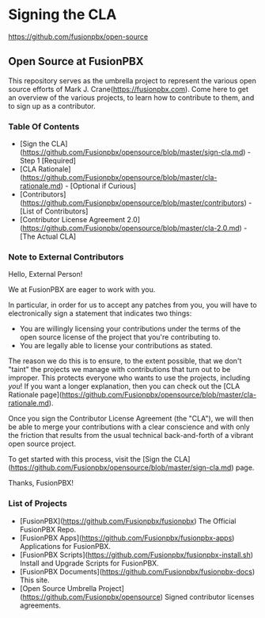 # Signing the CLA

<https://github.com/fusionpbx/open-source>

## Open Source at FusionPBX

This repository serves as the umbrella project to represent the various
open source efforts of Mark J. Crane(<https://fusionpbx.com>). Come here
to get an overview of the various projects, to learn how to contribute
to them, and to sign up as a contributor.

### Table Of Contents

-   \[Sign the
    CLA\](<https://github.com/Fusionpbx/opensource/blob/master/sign-cla.md>) -
    Step 1 \[Required\]
-   \[CLA
    Rationale\](<https://github.com/Fusionpbx/opensource/blob/master/cla-rationale.md>) -
    \[Optional if Curious\]
-   \[Contributors\](<https://github.com/Fusionpbx/opensource/blob/master/contributors>) -
    \[List of Contributors\]
-   \[Contributor License Agreement
    2.0\](<https://github.com/Fusionpbx/opensource/blob/master/cla-2.0.md>) -
    \[The Actual CLA\]

### Note to External Contributors

Hello, External Person!

We at FusionPBX are eager to work with you.

In particular, in order for us to accept any patches from you, you will
have to electronically sign a statement that indicates two things:

-   You are willingly licensing your contributions under the terms of
    the open source license of the project that you're contributing to.
-   You are legally able to license your contributions as stated.

The reason we do this is to ensure, to the extent possible, that we
don't "taint" the projects we manage with contributions that turn out to
be improper. This protects everyone who wants to use the projects,
including *you*! If you want a longer explanation, then you can check
out the \[CLA Rationale
page\](<https://github.com/Fusionpbx/opensource/blob/master/cla-rationale.md>).

Once you sign the Contributor License Agreement (the "CLA"), we will
then be able to merge your contributions with a clear conscience and
with only the friction that results from the usual technical
back-and-forth of a vibrant open source project.

To get started with this process, visit the \[Sign the
CLA\](<https://github.com/Fusionpbx/opensource/blob/master/sign-cla.md>)
page.

Thanks, FusionPBX!

### List of Projects

-   \[FusionPBX\](<https://github.com/Fusionpbx/fusionpbx>) The Official
    FusionPBX Repo.
-   \[FusionPBX Apps\](<https://github.com/Fusionpbx/fusionpbx-apps>)
    Applications for FusionPBX.
-   \[FusionPBX
    Scripts\](<https://github.com/Fusionpbx/fusionpbx-install.sh>)
    Install and Upgrade Scripts for FusionPBX.
-   \[FusionPBX
    Documents\](<https://github.com/Fusionpbx/fusionpbx-docs>) This
    site.
-   \[Open Source Umbrella
    Project\](<https://github.com/Fusionpbx/opensource>) Signed
    contributor licenses agreements.
